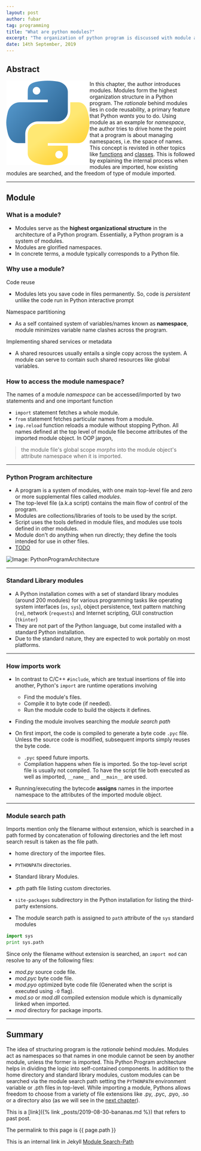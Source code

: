 ```yaml
---
layout: post
author: fubar
tag: programming
title: "What are python modules?"
excerpt: "The organization of python program is discussed with module as an entity."
date: 14th September, 2019
---
```


## Abstract

<img
    src="/assets/images/Python/pythonLogo.svg"
    alt="python-logo"
    align = left
/>

In this chapter, the author introduces modules. Modules form the highest organization structure in a Python program. The *rationale* behind modules lies in code reusability, a primary feature that Python *wants* you to do. Using module as an example for *namespace*, the author tries to drive home the point that a program is about managing namespaces, i.e. the space of names. This concept is revisted in other topics like [functions](chapter-on-functions) and [classes](chapter-on-classes). This is followed by explaining the internal process when modules are imported, how existing modules are searched, and the freedom of type of module imported.

---

## Module

### What is a module?

- Modules serve as the **highest organizational structure** in the architecture of a Python program. Essentially, a Python program is a system of modules.
- Modules are glorified namespaces.
- In concrete terms, a module typically corresponds to a Python file.

### Why use a module?

Code reuse
- Modules lets you save code in files permanently. So, code is *persistent* unlike the code run in Python interactive prompt

Namespace partitioning
- As a self contained system of variables/names known as **namespace**, module minimizes variable name clashes across the program.

Implementing shared services or metadata
- A shared resources usually entails a single copy across the system. A module can serve to contain such shared resources like global variables.

### How to access the module namespace?

The names of a module *namespace* can be accessed/imported by two statements and and one important function
- `import` statement fetches a whole module.
- `from` statement fetches particular names from a module.
- `imp.reload` function reloads a module without stopping Python.
All names defined at the top level of module file become attributes of the imported module object. In OOP jargon,

> the module file's global scope *morphs* into the module object's attribute namespace when it is imported.

---

### Python Program architecture

- A program is a system of modules, with one main top-level file and zero or more supplemental files called *modules*.
- The top-level file (a.k.a script) contains the main flow of control of the program.
- Modules are collections/libraries of tools to be used by the script.
- Script uses the tools defined in module files, and modules use tools defined in other modules.
- Module don't do anything when run directly; they define the tools intended for use in other files.
- [TODO](#TODO)

![Image: PythonProgramArchitecture](/path/to/architecture-image.png)

<script>
//Run script right away
  window.onload = function () {
//We'll be appending the icon to this DIV later
          var s = Snap("#iconDiv");
//Have Snap load the SVG file
    Snap.load("/assets/images/icon.svg", function(f) {
//Assign the white rectangle
                whiteRect = f.select("#whiteRect");
//Assign the whole icon group
                icon = f.select("#icon");
//When the icon is hovered over, have the white rectangle move up slightly with elastic properties
                icon.hover(function() {
        whiteRect.animate({y:270.0}, 500, mina.elastic);
                },
//And return to original position when not hovered over
                           function() {
        whiteRect.animate({y:276.82181}, 500, mina.elastic);
      }
                );
//Finally append the icon to iconDiv in the body
    s.append(f);
    });
  };
</script>

<!--Here's the DIV that will hold the animated SVG icon-->
<div id="iconDiv"></div>

---

### Standard Library modules

- A Python installation comes with a set of standard library modules (around 200 modules) for various programming tasks like operating system interfaces (`os`, `sys`), object persistence, text pattern matching (`re`), network (`requests`) and Internet scripting, GUI construction (`tkinter`)
- They are not part of the Python language, but come installed with a standard Python installation.
- Due to the standard nature, they are expected to wok portably on most platforms.

---

### How imports work

- In contrast to C/C++ `#include`, which are textual insertions of file into another, Python's `import` are runtime operations involving
  - Find the module's files.
  - Compile it to byte code (if needed).
  - Run the module code to build the objects it defines.

- Finding the module involves searching the *module search path*
- On first import, the code is compiled to generate a byte code `.pyc` file. Unless the source code is modified, subsequent imports simply reuses the byte code.
  - `.pyc` speed future imports.
  - Compilation happens when file is imported. So the top-level script file is usually not compiled. To have the script file both executed as well as imported, `__name__` and `__main__` are used.
- Running/executing the bytecode **assigns** names in the importee namespace to the attributes of the imported module object.

---

### Module search path

Imports mention only the filename without extension, which is searched in a path formed by concatenation of following directories and the left most search result is taken as the file path.

- home directory of the importee files.
- `PYTHONPATH` directories.
- Standard library Modules.
- .pth path file listing custom directories.
- `site-packages` subdirectory in the Python installation for listing the third-party extensions.

- The module search path is assigned to `path` attribute of the `sys` standard modules

```python
import sys
print sys.path
```

Since only the filename without extension is searched, an `import mod` can resolve to any of the following files:
- *mod.py* source code file.
- *mod.pyc* byte code file.
- *mod.pyo* optimized byte code file (Generated when the script is executed using `-O` flag).
- *mod.so* or *mod.dll* compiled extension module which is dynamically linked when imported.
- *mod* directory for package imports.

---

## Summary

The idea of structuring program is the *rationale* behind modules. Modules act as namespaces so that names in one module cannot be seen by another module, unless the former is imported. This Python Program architecture helps in dividing the logic into self-contained components. In addition to the home directory and standard library modules, custom modules can be searched via the module search path setting the `PYTHONPATH` environment variable or .pth files in top-level. While importing a module, Pythons allows freedom to choose from a variety of file extensions like .py, .pyc, .pyo, .so or a directory also (as we will see in the [next chapter](chapter-on-packages)).

This is a [link]({% link _posts/2019-08-30-bananas.md %})  that refers to past post.

The permalink to this page is {{ page.path }}

This is an internal link in Jekyll [Module Search-Path](#Module-search-path)

